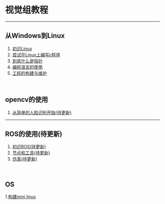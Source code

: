 # 视觉组教程

---

## 从Windows到Linux

1. [初识Linux](./从Windows到Linux/初识linux/dist/index.html)
2. [尝试在Linux上编写c程序](./从Windows到Linux/Linux上的C/dist/index.html)
3. [到底什么是指针](./从Windows到Linux/从指针来理解程序的执行/dist/index.html)
4. [编程语言的使用](./从Windows到Linux/编程语言的使用/dist/index.html)
5. [工程的构建与维护](./从Windows到Linux/工程的构建与维护/dist/index.html)

<br>

## opencv的使用

1. [从简单的人脸识别开始<red>(待更新)</red>](./opencv的使用/简单的人脸识别/dist/index.html)

---

## <red>ROS的使用(待更新)</red>

1. [初识ROS<red>(待更新)</red>](./ROS/初识ROS/dist/index.html)
2. [节点和工具<red>(待更新)</red>](./ROS/节点和工具/dist/index.html)
3. [仿真<red>(待更新)</red>](./ROS/仿真/dist/index.html)

<br>

## <red>OS</red>

1.[构建mini linux](./OS/构建mini_linux/dist/index.html)
